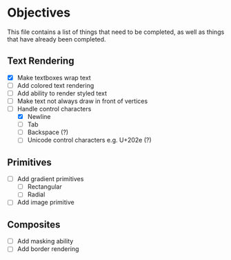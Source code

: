 # Objectives
This file contains a list of things that need to be completed, as well as things that have already
been completed.

## Text Rendering
- [x] Make textboxes wrap text
- [ ] Add colored text rendering
- [ ] Add ability to render styled text
- [ ] Make text not always draw in front of vertices
- [ ] Handle control characters
  - [x] Newline
  - [ ] Tab
  - [ ] Backspace (?)
  - [ ] Unicode control characters e.g. U+202e (?)

## Primitives
- [ ] Add gradient primitives
  - [ ] Rectangular
  - [ ] Radial
- [ ] Add image primitive

## Composites
- [ ] Add masking ability
- [ ] Add border rendering
